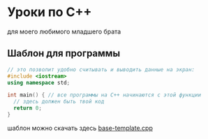 # Уроки по C++
для моего любимого младшего брата

## Шаблон для программы
```c++
// это позволит удобно считывать и выводить данные на экран:
#include <iostream>
using namespace std;

int main() { // все программы на C++ начинаются с этой функции
  // здесь должен быть твой код
  return 0;
}
```
шаблон можно скачать здесь [base-template.cpp](templates/base-template.cpp)
